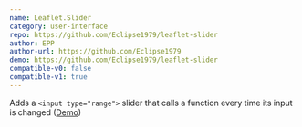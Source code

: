 ```yaml
---
name: Leaflet.Slider
category: user-interface
repo: https://github.com/Eclipse1979/leaflet-slider
author: EPP
author-url: https://github.com/Eclipse1979
demo: https://github.com/Eclipse1979/leaflet-slider
compatible-v0: false
compatible-v1: true
---
```


Adds a <code>&lt;input type="range"&gt;</code> slider that calls a function every time its input is changed (<a href="https://github.com/Eclipse1979/leaflet-slider">Demo</a>)
